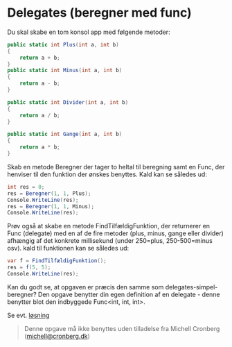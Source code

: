 ﻿# Delegates (beregner med func)

Du skal skabe en tom konsol app med følgende metoder:

```csharp
public static int Plus(int a, int b)
{
    return a + b;
}
public static int Minus(int a, int b)
{
    return a - b;
}

public static int Divider(int a, int b)
{
    return a / b;
}

public static int Gange(int a, int b)
{
    return a * b;
}
```
Skab en metode Beregner der tager to heltal til beregning samt 
en Func, der henviser til den funktion der ønskes benyttes. 
Kald kan se således ud:

```csharp
int res = 0;
res = Beregner(1, 1, Plus);
Console.WriteLine(res);
res = Beregner(1, 1, Minus);
Console.WriteLine(res);
```

Prøv også at skabe en metode FindTilfældigFunktion, der returnerer
en Func (delegate) med en af de fire metoder (plus, minus, gange eller divider)
afhængig af det konkrete millisekund (under 250=plus, 250-500=minus osv). kald
til funktionen kan se således ud:

```csharp
var f = FindTilfældigFunktion();
res = f(5, 5);
Console.WriteLine(res);
```

Kan du godt se, at opgaven er præcis den samme som delegates-simpel-beregner? Den 
opgave benytter din egen definition af en delegate - denne benytter blot den indbyggede
Func<int, int, int>.

Se evt. [løsning](https://github.com/devcronberg/undervisning-cs-opgaver/blob/master/delegates-func-beregner/Program.cs)

<!-- footerstart -->
> Denne opgave må ikke benyttes uden tilladelse fra Michell Cronberg (michell@cronberg.dk)
<!-- footerslut -->
